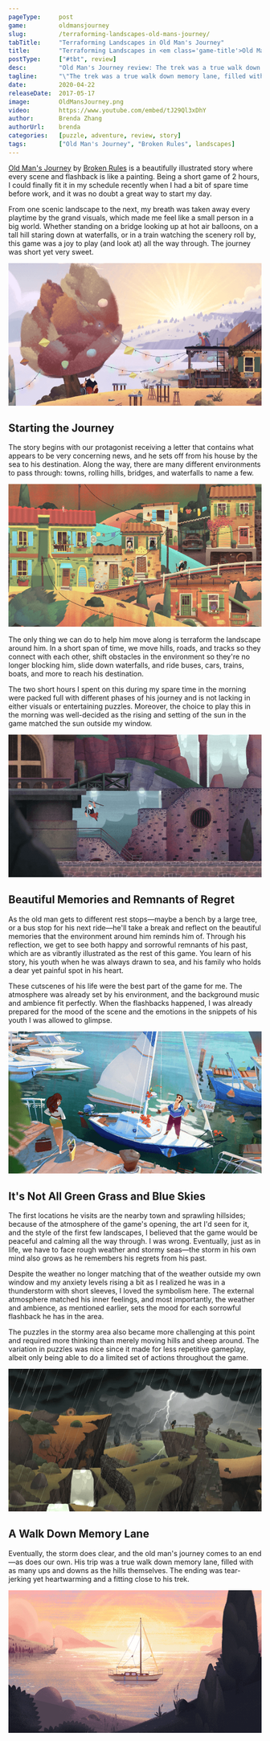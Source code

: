 ```yaml
---
pageType:     post
game:         oldmansjourney
slug:         /terraforming-landscapes-old-mans-journey/
tabTitle:     "Terraforming Landscapes in Old Man's Journey"
title:        "Terraforming Landscapes in <em class='game-title'>Old Man's Journey</em>"
postType:     ["#tbt", review]
desc:         "Old Man's Journey review: The trek was a true walk down memory lane, filled with as many ups and downs as the hills themselves."
tagline:      "\"The trek was a true walk down memory lane, filled with as many ups and downs as the hills themselves.\""
date:         2020-04-22
releaseDate:  2017-05-17
image:        OldMansJourney.png
video:        https://www.youtube.com/embed/tJ29Ql3xDhY
author:       Brenda Zhang
authorUrl:    brenda
categories:   [puzzle, adventure, review, story]
tags:         ["Old Man's Journey", "Broken Rules", landscapes]
---
```


[Old Man's Journey](http://www.oldmansjourney.com/) by [Broken Rules](http://brokenrul.es/) is a beautifully illustrated story where every scene and flashback is like a painting. Being a short game of 2 hours, I could finally fit it in my schedule recently when I had a bit of spare time before work, and it was no doubt a great way to start my day.

From one scenic landscape to the next, my breath was taken away every playtime by the grand visuals, which made me feel like a small person in a big world. Whether standing on a bridge looking up at hot air balloons, on a tall hill staring down at waterfalls, or in a train watching the scenery roll by, this game was a joy to play (and look at) all the way through. The journey was short yet very sweet.

![Scene in Old Man's Journey][image0]

## Starting the Journey

The story begins with our protagonist receiving a letter that contains what appears to be very concerning news, and he sets off from his house by the sea to his destination. Along the way, there are many different environments to pass through: towns, rolling hills, bridges, and waterfalls to name a few.

![Town in Old Man's Journey][image1]

The only thing we can do to help him move along is terraform the landscape around him. In a short span of time, we move hills, roads, and tracks so they connect with each other, shift obstacles in the environment so they're no longer blocking him, slide down waterfalls, and ride buses, cars, trains, boats, and more to reach his destination.

The two short hours I spent on this during my spare time in the morning were packed full with different phases of his journey and is not lacking in either visuals or entertaining puzzles. Moreover, the choice to play this in the morning was well-decided as the rising and setting of the sun in the game matched the sun outside my window.

![Waterfall in Old Man's Journey][image2]

## Beautiful Memories and Remnants of Regret

As the old man gets to different rest stops—maybe a bench by a large tree, or a bus stop for his next ride—he'll take a break and reflect on the beautiful memories that the environment around him reminds him of. Through his reflection, we get to see both happy and sorrowful remnants of his past, which are as vibrantly illustrated as the rest of this game. You learn of his story, his youth when he was always drawn to sea, and his family who holds a dear yet painful spot in his heart.

These cutscenes of his life were the best part of the game for me. The atmosphere was already set by his environment, and the background music and ambience fit perfectly. When the flashbacks happened, I was already prepared for the mood of the scene and the emotions in the snippets of his youth I was allowed to glimpse.

![Memory from youth in Old Man's Journey][image3]

## It's Not All Green Grass and Blue Skies

The first locations he visits are the nearby town and sprawling hillsides; because of the atmosphere of the game's opening, the art I'd seen for it, and the style of the first few landscapes, I believed that the game would be peaceful and calming all the way through. I was wrong. Eventually, just as in life, we have to face rough weather and stormy seas—the storm in his own mind also grows as he remembers his regrets from his past.

Despite the weather no longer matching that of the weather outside my own window and my anxiety levels rising a bit as I realized he was in a thunderstorm with short sleeves, I loved the symbolism here. The external atmosphere matched his inner feelings, and most importantly, the weather and ambience, as mentioned earlier, sets the mood for each sorrowful flashback he has in the area.

The puzzles in the stormy area also became more challenging at this point and required more thinking than merely moving hills and sheep around. The variation in puzzles was nice since it made for less repetitive gameplay, albeit only being able to do a limited set of actions throughout the game.

![Stormy scene in Old Man's Journey][image4]

## A Walk Down Memory Lane

Eventually, the storm does clear, and the old man's journey comes to an end—as does our own. His trip was a true walk down memory lane, filled with as many ups and downs as the hills themselves. The ending was tear-jerking yet heartwarming and a fitting close to his trek.

![Sunset and sailboat in Old Man's Journey][image5]

[image0]: ../../../images/post/oldmansjourney/OldMansJourney0.png
[image1]: ../../../images/post/oldmansjourney/OldMansJourney1.png
[image2]: ../../../images/post/oldmansjourney/OldMansJourney2.png
[image3]: ../../../images/post/oldmansjourney/OldMansJourney3.png
[image4]: ../../../images/post/oldmansjourney/OldMansJourney4.png
[image5]: ../../../images/post/oldmansjourney/OldMansJourney5.png
